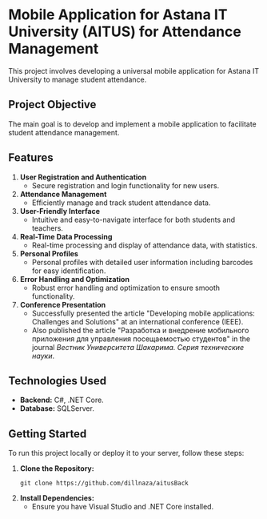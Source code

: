 # Mobile Application for Astana IT University (AITUS) for Attendance Management
This project involves developing a universal mobile application for Astana IT University  to manage student attendance.

## Project Objective
The main goal is to develop and implement a mobile application to facilitate student attendance management.

## Features
1. **User Registration and Authentication**
   - Secure registration and login functionality for new users.
2. **Attendance Management**
   - Efficiently manage and track student attendance data.
3. **User-Friendly Interface**
   - Intuitive and easy-to-navigate interface for both students and teachers.
4. **Real-Time Data Processing**
   - Real-time processing and display of attendance data, with statistics.
5. **Personal Profiles**
   - Personal profiles with detailed user information including barcodes for easy identification.
6. **Error Handling and Optimization**
   - Robust error handling and optimization to ensure smooth functionality.
7. **Conference Presentation**
   - Successfully presented the article "Developing mobile applications: Challenges and Solutions" at an international conference (IEEE).
   - Also published the article "Разработка и внедрение мобильного приложения для управления посещаемостью студентов" in the journal *Вестник Университета Шакарима. Серия технические науки*.

## Technologies Used
- **Backend:** C#, .NET Core.
- **Database:** SQLServer.

## Getting Started
To run this project locally or deploy it to your server, follow these steps:
1. **Clone the Repository:**
   ```
   git clone https://github.com/dillnaza/aitusBack
   ```
2. **Install Dependencies:**
   - Ensure you have Visual Studio and .NET Core installed.
